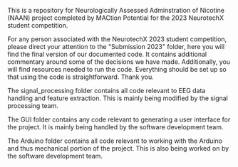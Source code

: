 This is a repository for Neurologically Assessed Adminstration of Nicotine (NAAN) project completed by MACtion Potential for the 2023 NeurotechX student competition. 

For any person associated with the NeurotechX 2023 student competition, please direct your attention to the "Submission 2023" folder, here you will find the final version of our documented code. It contains additional commentary around some of the decisions we have made. Additionally, you will find resources needed to run the code. Everything should be set up so that using the code is straightforward. Thank you.

The signal_processing folder contains all code relevant to EEG data handling and feature extraction. This is mainly being modified by the signal processing team.

The GUI folder contains any code relevant to generating a user interface for the project. It is mainly being handled by the software development team. 

The Arduino folder contains all code relevant to working with the Arduino and thus mechanical portion of the project. This is also being worked on by the software development team. 
